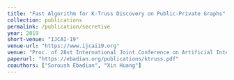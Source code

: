 ```yaml
---
title: "Fast Algorithm for K-Truss Discovery on Public-Private Graphs"
collection: publications
permalink: /publication/secretive
year: 2019
short-venue: "IJCAI-19"
venue-url: "https://www.ijcai19.org"
venue: "Proc. of 28st International Joint Conference on Artificial Intelligence, pp. 2258-2264, 2019."
paperurl: "https://ebadian.org/publications/ktruss.pdf"
coauthors: ["Soroush Ebadian", "Xin Huang"]
---
```

